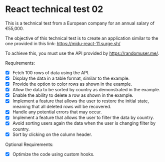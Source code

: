 # React technical test 02

This is a technical test from a European company for an annual salary of €55,000.

The objective of this technical test is to create an application similar to the one provided in this link: https://midu-react-11.surge.sh/

To achieve this, you must use the API provided by https://randomuser.me/.

Requirements:

- [x] Fetch 100 rows of data using the API.
- [x] Display the data in a table format, similar to the example.
- [x] Provide the option to color rows as shown in the example.
- [x] Allow the data to be sorted by country as demonstrated in the example.
- [x] Enable the ability to delete a row as shown in the example.
- [x] Implement a feature that allows the user to restore the initial state, meaning that all deleted rows will be recovered.
- [x] Handle any potential errors that may occur.
- [x] Implement a feature that allows the user to filter the data by country.
- [x] Avoid sorting users again the data when the user is changing filter by country.
- [x] Sort by clicking on the column header.

Optional Requirements:
- [x] Optimize the code using custom hooks.